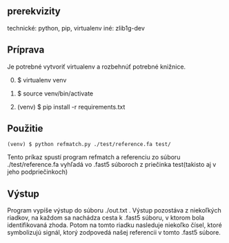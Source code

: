 ## prerekvizity

technické: python, pip, virtualenv
iné: zlib1g-dev

## Príprava

Je potrebné vytvoriť virtualenv a rozbehnúť potrebné knižnice.

0.  $ virtualenv venv

1.  $ source venv/bin/activate

2.  (venv) $ pip install -r requirements.txt

## Použitie

    (venv) $ python refmatch.py ./test/reference.fa test/

Tento príkaz spustí program refmatch a referenciu zo súboru ./test/reference.fa vyhľadá vo .fast5 súboroch
z priečinka test(takisto aj v jeho podpriečinkoch)

## Výstup

Program vypíše výstup do súboru ./out.txt . Výstup pozostáva z niekoľkých riadkov, na každom sa nachádza
cesta k .fast5 súboru, v ktorom bola identifikovaná zhoda. Potom na tomto riadku nasleduje niekoľko
čísel, ktoré symbolizujú signál, ktorý zodpovedá našej referencii v tomto .fast5 súbore.
